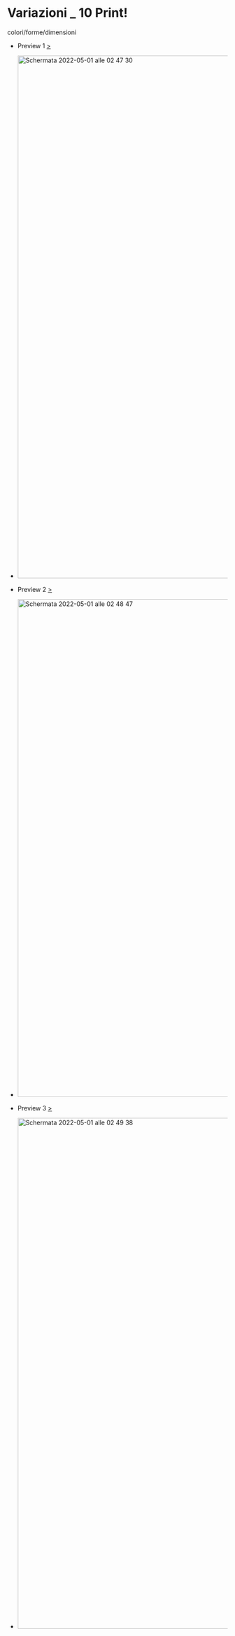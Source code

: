 # Variazioni _ 10 Print!


colori/forme/dimensioni

* Preview 1 [>](https://editor.p5js.org/AriannaTerenzi/full/5q7rrUGmZ)
* <img width="1195" alt="Schermata 2022-05-01 alle 02 47 30" src="https://user-images.githubusercontent.com/101118175/166127441-de5691fa-8df7-4614-8814-29cd85bbdc51.png">

* Preview 2 [>](https://editor.p5js.org/AriannaTerenzi/full/l6MYLDjNc)
* <img width="1138" alt="Schermata 2022-05-01 alle 02 48 47" src="https://user-images.githubusercontent.com/101118175/166127464-3ad31e7c-ecc5-4d2e-9f4d-1adad12142b5.png">

* Preview 3 [>](https://editor.p5js.org/AriannaTerenzi/full/vtftGBTye)
* <img width="1168" alt="Schermata 2022-05-01 alle 02 49 38" src="https://user-images.githubusercontent.com/101118175/166127477-a0dfa9e4-ded5-4f44-9154-6b58b40c6ba5.png">
